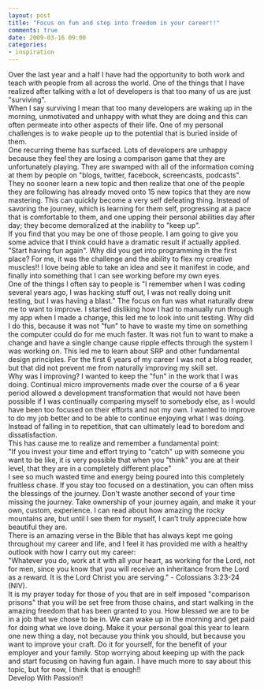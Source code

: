 ```yaml
---
layout: post
title: "Focus on fun and step into freedom in your career!!"
comments: true
date: 2009-03-16 09:00
categories:
- inspiration
---
```


Over the last year and a half I have had the opportunity to both work and teach with people from all across the world. One of the things that I have realized after talking with a lot of developers is that too many of us are just "surviving".   
When I say surviving I mean that too many developers are waking up in the morning, unmotivated and unhappy with what they are doing and this can often permeate into other aspects of their life. One of my personal challenges is to wake people up to the potential that is buried inside of them.   
One recurring theme has surfaced. Lots of developers are unhappy because they feel they are losing a comparison game that they are unfortunately playing. They are swamped with all of the information coming at them by people on "blogs, twitter, facebook, screencasts, podcasts". They no sooner learn a new topic and then realize that one of the people they are following has already moved onto 15 new topics that they are now mastering. This can quickly become a very self defeating thing. Instead of savoring the journey, which is learning for them self, progressing at a pace that is comfortable to them, and one upping their personal abilities day after day; they become demoralized at the inability to "keep up".   
If you find that you may be one of those people. I am going to give you some advice that I think could have a dramatic result if actually applied. "Start having fun again". Why did you get into programming in the first place? For me, it was the challenge and the ability to flex my creative muscles!! I love being able to take an idea and see it manifest in code, and finally into something that I can see working before my own eyes.   
One of the things I often say to people is "I remember when I was coding several years ago, I was hacking stuff out, I was not really doing unit testing, but I was having a blast." The focus on fun was what naturally drew me to want to improve. I started disliking how I had to manually run through my app when I made a change, this led me to look into unit testing. Why did I do this, because it was not "fun" to have to waste my time on something the computer could do for me much faster. It was not fun to want to make a change and have a single change cause ripple effects through the system I was working on. This led me to learn about SRP and other fundamental design principles. For the first 6 years of my career I was not a blog reader, but that did not prevent me from naturally improving my skill set.   
Why was I improving? I wanted to keep the "fun" in the work that I was doing. Continual micro improvements made over the course of a 6 year period allowed a development transformation that would not have been possible if I was continually comparing myself to somebody else, as I would have been too focused on their efforts and not my own. I wanted to improve to do my job better and to be able to continue enjoying what I was doing. Instead of falling in to repetition, that can ultimately lead to boredom and dissatisfaction.   
This has cause me to realize and remember a fundamental point:  
"If you invest your time and effort trying to "catch" up with someone you want to be like, it is very possible that when you "think" you are at their level, that they are in a completely different place"   
I see so much wasted time and energy being poured into this completely fruitless chase. If you stay too focused on a destination, you can often miss the blessings of the journey. Don't waste another second of your time missing the journey. Take ownership of your journey again, and make it your own, custom, experience. I can read about how amazing the rocky mountains are, but until I see them for myself, I can’t truly appreciate how beautiful they are.  
There is an amazing verse in the Bible that has always kept me going throughout my career and life, and I feel it has provided me with a healthy outlook with how I carry out my career:   
"Whatever you do, work at it with all your heart, as working for the Lord, not for men, since you know that you will receive an inheritance from the Lord as a reward. It is the Lord Christ you are serving." - Colossians 3:23-24 (NIV).   
It is my prayer today for those of you that are in self imposed "comparison prisons" that you will be set free from those chains, and start walking in the amazing freedom that has been granted to you. How blessed we are to be in a job that we chose to be in. We can wake up in the morning and get paid for doing what we love doing. Make it your personal goal this year to learn one new thing a day, not because you think you should, but because you want to improve your craft. Do it for yourself, for the benefit of your employer and your family. Stop worrying about keeping up with the pack and start focusing on having fun again. I have much more to say about this topic, but for now, I think that is enough!!  
Develop With Passion!! 




